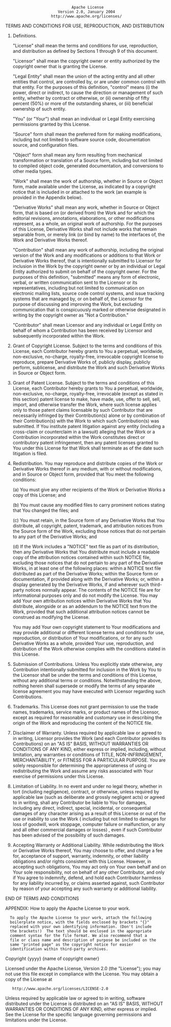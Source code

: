                                  Apache License
                           Version 2.0, January 2004
                        http://www.apache.org/licenses/

TERMS AND CONDITIONS FOR USE, REPRODUCTION, AND DISTRIBUTION

1. Definitions.

   "License" shall mean the terms and conditions for use, reproduction, and distribution as defined by Sections 1 through 9 of this document.

   "Licensor" shall mean the copyright owner or entity authorized by the copyright owner that is granting the License.

   "Legal Entity" shall mean the union of the acting entity and all other entities that control, are controlled by, or are under common control with that
   entity. For the purposes of this definition,
   "control" means (i) the power, direct or indirect, to cause the direction or management of such entity, whether by contract or otherwise, or (ii) ownership
   of fifty percent (50%) or more of the outstanding shares, or (iii) beneficial ownership of such entity.

   "You" (or "Your") shall mean an individual or Legal Entity exercising permissions granted by this License.

   "Source" form shall mean the preferred form for making modifications, including but not limited to software source code, documentation source, and
   configuration files.

   "Object" form shall mean any form resulting from mechanical transformation or translation of a Source form, including but not limited to compiled object
   code, generated documentation, and conversions to other media types.

   "Work" shall mean the work of authorship, whether in Source or Object form, made available under the License, as indicated by a copyright notice that is
   included in or attached to the work
   (an example is provided in the Appendix below).

   "Derivative Works" shall mean any work, whether in Source or Object form, that is based on (or derived from) the Work and for which the editorial revisions,
   annotations, elaborations, or other modifications represent, as a whole, an original work of authorship. For the purposes of this License, Derivative Works
   shall not include works that remain separable from, or merely link (or bind by name) to the interfaces of, the Work and Derivative Works thereof.

   "Contribution" shall mean any work of authorship, including the original version of the Work and any modifications or additions to that Work or Derivative
   Works thereof, that is intentionally submitted to Licensor for inclusion in the Work by the copyright owner or by an individual or Legal Entity authorized to
   submit on behalf of the copyright owner. For the purposes of this definition, "submitted"
   means any form of electronic, verbal, or written communication sent to the Licensor or its representatives, including but not limited to communication on
   electronic mailing lists, source code control systems, and issue tracking systems that are managed by, or on behalf of, the Licensor for the purpose of
   discussing and improving the Work, but excluding communication that is conspicuously marked or otherwise designated in writing by the copyright owner as "Not
   a Contribution."

   "Contributor" shall mean Licensor and any individual or Legal Entity on behalf of whom a Contribution has been received by Licensor and subsequently
   incorporated within the Work.

2. Grant of Copyright License. Subject to the terms and conditions of this License, each Contributor hereby grants to You a perpetual, worldwide, non-exclusive,
   no-charge, royalty-free, irrevocable copyright license to reproduce, prepare Derivative Works of, publicly display, publicly perform, sublicense, and
   distribute the Work and such Derivative Works in Source or Object form.

3. Grant of Patent License. Subject to the terms and conditions of this License, each Contributor hereby grants to You a perpetual, worldwide, non-exclusive,
   no-charge, royalty-free, irrevocable
   (except as stated in this section) patent license to make, have made, use, offer to sell, sell, import, and otherwise transfer the Work, where such license
   applies only to those patent claims licensable by such Contributor that are necessarily infringed by their Contribution(s) alone or by combination of their
   Contribution(s)
   with the Work to which such Contribution(s) was submitted. If You institute patent litigation against any entity (including a cross-claim or counterclaim in
   a lawsuit) alleging that the Work or a Contribution incorporated within the Work constitutes direct or contributory patent infringement, then any patent
   licenses granted to You under this License for that Work shall terminate as of the date such litigation is filed.

4. Redistribution. You may reproduce and distribute copies of the Work or Derivative Works thereof in any medium, with or without modifications, and in Source
   or Object form, provided that You meet the following conditions:

   (a) You must give any other recipients of the Work or Derivative Works a copy of this License; and

   (b) You must cause any modified files to carry prominent notices stating that You changed the files; and

   (c) You must retain, in the Source form of any Derivative Works that You distribute, all copyright, patent, trademark, and attribution notices from the
   Source form of the Work, excluding those notices that do not pertain to any part of the Derivative Works; and

   (d) If the Work includes a "NOTICE" text file as part of its distribution, then any Derivative Works that You distribute must include a readable copy of the
   attribution notices contained within such NOTICE file, excluding those notices that do not pertain to any part of the Derivative Works, in at least one of
   the following places: within a NOTICE text file distributed as part of the Derivative Works; within the Source form or documentation, if provided along with
   the Derivative Works; or, within a display generated by the Derivative Works, if and wherever such third-party notices normally appear. The contents of the
   NOTICE file are for informational purposes only and do not modify the License. You may add Your own attribution notices within Derivative Works that You
   distribute, alongside or as an addendum to the NOTICE text from the Work, provided that such additional attribution notices cannot be construed as modifying
   the License.

   You may add Your own copyright statement to Your modifications and may provide additional or different license terms and conditions for use, reproduction, or
   distribution of Your modifications, or for any such Derivative Works as a whole, provided Your use, reproduction, and distribution of the Work otherwise
   complies with the conditions stated in this License.

5. Submission of Contributions. Unless You explicitly state otherwise, any Contribution intentionally submitted for inclusion in the Work by You to the Licensor
   shall be under the terms and conditions of this License, without any additional terms or conditions. Notwithstanding the above, nothing herein shall
   supersede or modify the terms of any separate license agreement you may have executed with Licensor regarding such Contributions.

6. Trademarks. This License does not grant permission to use the trade names, trademarks, service marks, or product names of the Licensor, except as required
   for reasonable and customary use in describing the origin of the Work and reproducing the content of the NOTICE file.

7. Disclaimer of Warranty. Unless required by applicable law or agreed to in writing, Licensor provides the Work (and each Contributor provides its
   Contributions) on an "AS IS" BASIS, WITHOUT WARRANTIES OR CONDITIONS OF ANY KIND, either express or implied, including, without limitation, any warranties or
   conditions of TITLE, NON-INFRINGEMENT, MERCHANTABILITY, or FITNESS FOR A PARTICULAR PURPOSE. You are solely responsible for determining the appropriateness
   of using or redistributing the Work and assume any risks associated with Your exercise of permissions under this License.

8. Limitation of Liability. In no event and under no legal theory, whether in tort (including negligence), contract, or otherwise, unless required by applicable
   law (such as deliberate and grossly negligent acts) or agreed to in writing, shall any Contributor be liable to You for damages, including any direct,
   indirect, special, incidental, or consequential damages of any character arising as a result of this License or out of the use or inability to use the Work (
   including but not limited to damages for loss of goodwill, work stoppage, computer failure or malfunction, or any and all other commercial damages or losses)
   , even if such Contributor has been advised of the possibility of such damages.

9. Accepting Warranty or Additional Liability. While redistributing the Work or Derivative Works thereof, You may choose to offer, and charge a fee for,
   acceptance of support, warranty, indemnity, or other liability obligations and/or rights consistent with this License. However, in accepting such
   obligations, You may act only on Your own behalf and on Your sole responsibility, not on behalf of any other Contributor, and only if You agree to indemnify,
   defend, and hold each Contributor harmless for any liability incurred by, or claims asserted against, such Contributor by reason of your accepting any such
   warranty or additional liability.

END OF TERMS AND CONDITIONS

APPENDIX: How to apply the Apache License to your work.

      To apply the Apache License to your work, attach the following
      boilerplate notice, with the fields enclosed by brackets "{}"
      replaced with your own identifying information. (Don't include
      the brackets!)  The text should be enclosed in the appropriate
      comment syntax for the file format. We also recommend that a
      file or class name and description of purpose be included on the
      same "printed page" as the copyright notice for easier
      identification within third-party archives.

Copyright {yyyy} {name of copyright owner}

Licensed under the Apache License, Version 2.0 (the "License"); you may not use this file except in compliance with the License. You may obtain a copy of the
License at

       http://www.apache.org/licenses/LICENSE-2.0

Unless required by applicable law or agreed to in writing, software distributed under the License is distributed on an "AS IS" BASIS, WITHOUT WARRANTIES OR
CONDITIONS OF ANY KIND, either express or implied. See the License for the specific language governing permissions and limitations under the License.



